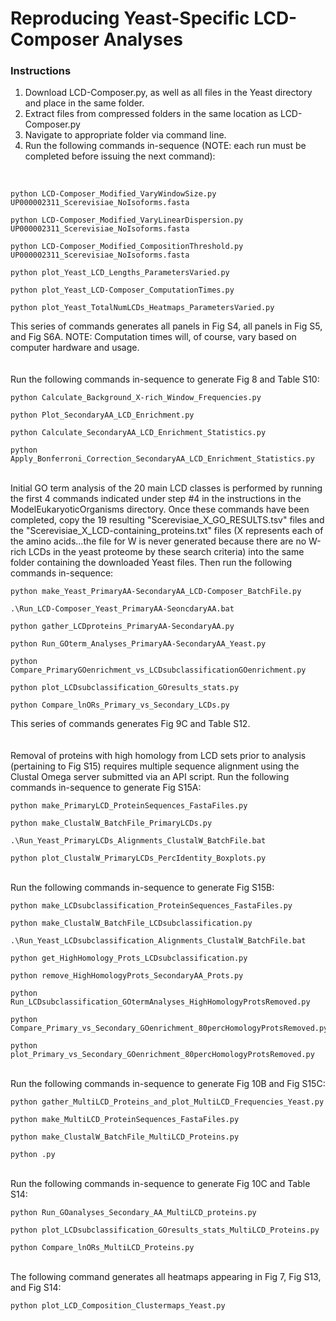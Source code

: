 # Reproducing Yeast-Specific LCD-Composer Analyses

### Instructions
1. Download LCD-Composer.py, as well as all files in the Yeast directory and place in the same folder.
2. Extract files from compressed folders in the same location as LCD-Composer.py
4. Navigate to appropriate folder via command line.
5. Run the following commands in-sequence (NOTE: each run must be completed before issuing the next command):
</br>

```
python LCD-Composer_Modified_VaryWindowSize.py UP000002311_Scerevisiae_NoIsoforms.fasta
```
```
python LCD-Composer_Modified_VaryLinearDispersion.py UP000002311_Scerevisiae_NoIsoforms.fasta
```
```
python LCD-Composer_Modified_CompositionThreshold.py UP000002311_Scerevisiae_NoIsoforms.fasta
```
```
python plot_Yeast_LCD_Lengths_ParametersVaried.py
```
```
python plot_Yeast_LCD-Composer_ComputationTimes.py
```
```
python plot_Yeast_TotalNumLCDs_Heatmaps_ParametersVaried.py
```
This series of commands generates all panels in Fig S4, all panels in Fig S5, and Fig S6A. NOTE: Computation times will, of course, vary based on computer hardware and usage.
</br></br></br>
Run the following commands in-sequence to generate Fig 8 and Table S10:

```
python Calculate_Background_X-rich_Window_Frequencies.py
```
```
python Plot_SecondaryAA_LCD_Enrichment.py
```
```
python Calculate_SecondaryAA_LCD_Enrichment_Statistics.py
```
```
python Apply_Bonferroni_Correction_SecondaryAA_LCD_Enrichment_Statistics.py
```
</br>
Initial GO term analysis of the 20 main LCD classes is performed by running the first 4 commands indicated under step #4 in the instructions in the ModelEukaryoticOrganisms directory. Once these commands have been completed, copy the 19 resulting "Scerevisiae_X_GO_RESULTS.tsv" files and the "Scerevisiae_X_LCD-containing_proteins.txt" files (X represents each of the amino acids...the file for W is never generated because there are no W-rich LCDs in the yeast proteome by these search criteria) into the same folder containing the downloaded Yeast files. Then run the following commands in-sequence:

```
python make_Yeast_PrimaryAA-SecondaryAA_LCD-Composer_BatchFile.py
```
```
.\Run_LCD-Composer_Yeast_PrimaryAA-SeoncdaryAA.bat
```
```
python gather_LCDproteins_PrimaryAA-SecondaryAA.py
```
```
python Run_GOterm_Analyses_PrimaryAA-SecondaryAA_Yeast.py
```
```
python Compare_PrimaryGOenrichment_vs_LCDsubclassificationGOenrichment.py
```
```
python plot_LCDsubclassification_GOresults_stats.py
```
```
python Compare_lnORs_Primary_vs_Secondary_LCDs.py
```
This series of commands generates Fig 9C and Table S12.
</br></br></br>
Removal of proteins with high homology from LCD sets prior to analysis (pertaining to Fig S15) requires multiple sequence alignment using the Clustal Omega server submitted via an API script. Run the following commands in-sequence to generate Fig S15A:

```
python make_PrimaryLCD_ProteinSequences_FastaFiles.py
```
```
python make_ClustalW_BatchFile_PrimaryLCDs.py
```
```
.\Run_Yeast_PrimaryLCDs_Alignments_ClustalW_BatchFile.bat
```
```
python plot_ClustalW_PrimaryLCDs_PercIdentity_Boxplots.py
```
</br>
Run the following commands in-sequence to generate Fig S15B:

```
python make_LCDsubclassification_ProteinSequences_FastaFiles.py
```
```
python make_ClustalW_BatchFile_LCDsubclassification.py
```
```
.\Run_Yeast_LCDsubclassification_Alignments_ClustalW_BatchFile.bat
```
```
python get_HighHomology_Prots_LCDsubclassification.py
```
```
python remove_HighHomologyProts_SecondaryAA_Prots.py
```
```
python Run_LCDsubclassification_GOtermAnalyses_HighHomologyProtsRemoved.py
```
```
python Compare_Primary_vs_Secondary_GOenrichment_80percHomologyProtsRemoved.py
```
```
python plot_Primary_vs_Secondary_GOenrichment_80percHomologyProtsRemoved.py
```
</br>
Run the following commands in-sequence to generate Fig 10B and Fig S15C:

```
python gather_MultiLCD_Proteins_and_plot_MultiLCD_Frequencies_Yeast.py
```
```
python make_MultiLCD_ProteinSequences_FastaFiles.py
```
```
python make_ClustalW_BatchFile_MultiLCD_Proteins.py
```
```
python .py
```
</br>
Run the following commands in-sequence to generate Fig 10C and Table S14:

```
python Run_GOanalyses_Secondary_AA_MultiLCD_proteins.py
```
```
python plot_LCDsubclassification_GOresults_stats_MultiLCD_Proteins.py
```
```
python Compare_lnORs_MultiLCD_Proteins.py
```
</br>
The following command generates all heatmaps appearing in Fig 7, Fig S13, and Fig S14:

```
python plot_LCD_Composition_Clustermaps_Yeast.py
```
